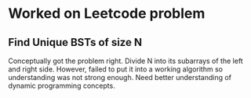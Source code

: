# Worked on Leetcode problem

## Find Unique BSTs of size N

Conceptually got the problem right. Divide N into its subarrays
of the left and right side. However, failed to put it into a working algorithm so understanding was not strong enough. Need better understanding of dynamic programming concepts.
